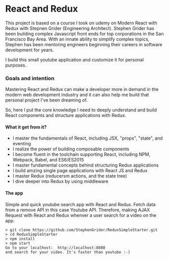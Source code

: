 # React and Redux

This project is based on a course I took on udemy on Modern React with Redux with Stepnen Grider (Engineering Architect). Stephen Grider has been building complex Javascript front ends for top corporations in the San Francisco Bay Area. With an innate ability to simplify complex topics, Stephen has been mentoring engineers beginning their careers in software development for years.

I build this small youtube application and customize it for personal purposes.


### Goals and intention

Mastering React and Redux can make a developer more in demand in the modern web development industry and it can also help me build that personal project I've been dreaming of. 

So, here I put the core knowledge I need to deeply understand and build React components and structure applications with Redux.

#### What it get from it?
* I master the fundamentals of React, including JSX, "props", "state", and eventing
* I realize the power of building composable components
* I become fluent in the toolchain supporting React, including NPM, Webpack, Babel, and ES6/ES2015
* I master fundamental concepts behind structuring Redux applications
* I build amzing single page applications with React JS and Redux 
* I master Redux (reducersm actions, and the state tree)
* I dive deeper into Redux by using middleware

#### The app
Simple and quick youtube search app with React and Redux.
Fetch data from a remove API in this case Youtube API.
Therefore, making AJAX Request with React and Redux whenver a user search for a video on the app.


```
> git clone https://github.com/StephenGrider/ReduxSimpleStarter.git
> cd ReduxSimpleStarter
> npm install
> npm start
Go to your localhost:  http://localhost:8080
and search for your video. It's faster than youtube :-)
```


